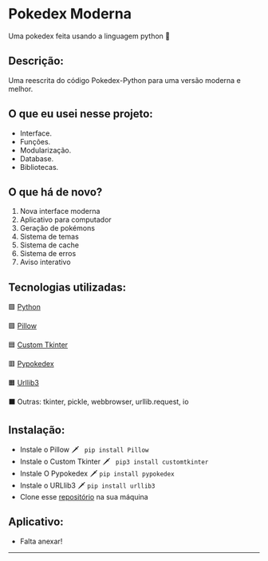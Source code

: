 # Pokedex Moderna
Uma pokedex feita usando a linguagem python 🐍

## Descrição:
 Uma reescrita do código Pokedex-Python para uma versão moderna e melhor.

## O que eu usei nesse projeto:
- Interface.
- Funções.
- Modularização.
- Database.
- Bibliotecas.

## O que há de novo?
1. Nova interface moderna
2. Aplicativo para computador
3. Geração de pokémons
4. Sistema de temas
5. Sistema de cache
6. Sistema de erros
7. Aviso interativo

## Tecnologias utilizadas:
🟩 [Python](https://www.python.org/)

🟪 [Pillow](https://pypi.org/project/Pillow/)

🟦 [Custom Tkinter](https://github.com/TomSchimansky/CustomTkinter)

🟥 [Pypokedex](https://github.com/arnavb/pypokedex)

🟧 [Urllib3](https://pypi.org/project/urllib3/)

⬛ Outras: tkinter, pickle, webbrowser, urllib.request, io

## Instalação:
- Instale o Pillow 🗡️ ` pip install Pillow`
- Instale o Custom Tkinter 🗡️ ` pip3 install customtkinter`
- Instale O Pypokedex 🗡️ `pip install pypokedex`
- Instale o URLlib3 🗡️ `pip install urllib3`
- Clone esse [repositório]() na sua máquina

## Aplicativo:
- Falta anexar!
---